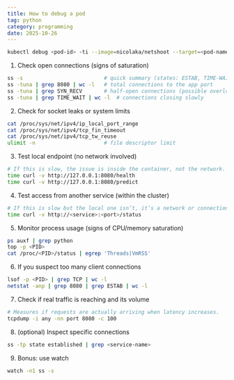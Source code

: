 ```yaml
---
title: How to debug a pod
tag: python
category: programming
date: 2025-10-26
---
```




```sh
kubectl debug <pod-id> -ti --image=nicolaka/netshoot --target=<pod-name> --profile=sysadmin
```

1. Check open connections (signs of saturation)

```bash
ss -s                          # quick summary (states: ESTAB, TIME-WAIT, SYN-RECV)
ss -tuna | grep 8080 | wc -l   # total connections to the app port
ss -tuna | grep SYN_RECV       # half-open connections (possible overload)
ss -tuna | grep TIME_WAIT | wc -l  # connections closing slowly
```

2. Check for socket leaks or system limits

```bash
cat /proc/sys/net/ipv4/ip_local_port_range
cat /proc/sys/net/ipv4/tcp_fin_timeout
cat /proc/sys/net/ipv4/tcp_tw_reuse
ulimit -n                      # file descriptor limit
```

3. Test local endpoint (no network involved)

```bash
# If this is slow, the issue is inside the container, not the network.
time curl -v http://127.0.0.1:8080/health
time curl -v http://127.0.0.1:8080/predict
```

4. Test access from another service (within the cluster)

```bash
# If this is slow but the local one isn’t, it’s a network or connection bottleneck.
time curl -v http://<service>:<port>/status
```

5. Monitor process usage (signs of CPU/memory saturation)

```bash
ps auxf | grep python
top -p <PID>
cat /proc/<PID>/status | egrep 'Threads|VmRSS'
```

6. If you suspect too many client connections

```bash
lsof -p <PID> | grep TCP | wc -l
netstat -anp | grep 8080 | grep ESTAB | wc -l
```

7. Check if real traffic is reaching and its volume

```bash
# Measures if requests are actually arriving when latency increases.
tcpdump -i any -nn port 8080 -c 100
```

8. (optional) Inspect specific connections

```bash
ss -tp state established | grep <service-name>
```

9. Bonus: use watch

```bash
watch -n1 ss -s
```
